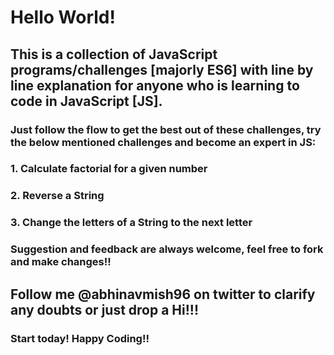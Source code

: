 # Hello World!


## This is a collection of JavaScript programs/challenges [majorly ES6] with line by line explanation for anyone who is learning to code in JavaScript [JS].




### Just follow the flow to get the best out of these challenges, try the below mentioned challenges and become an expert in JS:

### 1. Calculate factorial for a given number
### 2. Reverse a String
### 3. Change the letters of a String to the next letter



### Suggestion and feedback are always welcome, feel free to fork and make changes!!


## Follow me @abhinavmish96 on twitter to clarify any doubts or just drop a Hi!!!


### Start today! Happy Coding!!